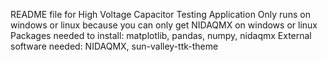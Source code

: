 README file for High Voltage Capacitor Testing Application
Only runs on windows or linux because you can only get NIDAQMX on windows or linux
Packages needed to install: matplotlib, pandas, numpy, nidaqmx
External software needed: NIDAQMX, sun-valley-ttk-theme
